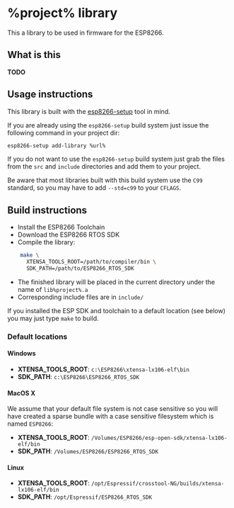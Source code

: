 # %project% library

This a library to be used in firmware for the ESP8266.

## What is this

**TODO**

## Usage instructions

This library is built with the [esp8266-setup](http://github.com/esp8266-setup/esp8266-setup) tool in mind.

If you are already using the `esp8266-setup` build system just issue the following command in your project dir:

```bash
esp8266-setup add-library %url%
```

If you do not want to use the `esp8266-setup` build system just grab the files from the `src` and `include` directories and add them to your project.

Be aware that most libraries built with this build system use the `C99` standard, so you may have to add `--std=c99` to your `CFLAGS`.

## Build instructions

- Install the ESP8266 Toolchain
- Download the ESP8266 RTOS SDK
- Compile the library: 
```bash
    make \
      XTENSA_TOOLS_ROOT=/path/to/compiler/bin \
      SDK_PATH=/path/to/ESP8266_RTOS_SDK
```

- The finished library will be placed in the current directory under the name
  of `lib%project%.a`
- Corresponding include files are in `include/`

If you installed the ESP SDK and toolchain to a default location (see below) you may just type `make` to build.

### Default locations

#### Windows

- **XTENSA\_TOOLS\_ROOT**: `c:\ESP8266\xtensa-lx106-elf\bin`
- **SDK_PATH**: `c:\ESP8266\ESP8266_RTOS_SDK`

#### MacOS X

We assume that your default file system is not case sensitive so you will have created a sparse bundle with a case sensitive filesystem which is named `ESP8266`:

- **XTENSA\_TOOLS\_ROOT**: `/Volumes/ESP8266/esp-open-sdk/xtensa-lx106-elf/bin`
- **SDK_PATH**: `/Volumes/ESP8266/ESP8266_RTOS_SDK`

#### Linux

- **XTENSA\_TOOLS\_ROOT**: `/opt/Espressif/crosstool-NG/builds/xtensa-lx106-elf/bin`
- **SDK_PATH**: `/opt/Espressif/ESP8266_RTOS_SDK`
